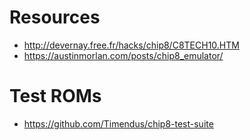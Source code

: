 # Resources

* http://devernay.free.fr/hacks/chip8/C8TECH10.HTM
* https://austinmorlan.com/posts/chip8_emulator/

# Test ROMs
* https://github.com/Timendus/chip8-test-suite